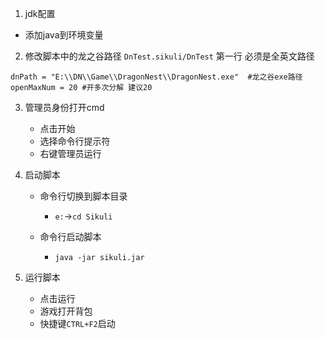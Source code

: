 1.  jdk配置
   -  添加java到环境变量
2.  修改脚本中的龙之谷路径
`DnTest.sikuli/DnTest` 第一行
必须是全英文路径
```
dnPath = "E:\\DN\\Game\\DragonNest\\DragonNest.exe"  #龙之谷exe路径
openMaxNum = 20 #开多次分解 建议20
```
  
3. 管理员身份打开cmd
    - 点击开始
    - 选择命令行提示符
    - 右键管理员运行

4. 启动脚本
    - 命令行切换到脚本目录
      - `e:`->`cd Sikuli`
    
  
    - 命令行启动脚本
      - `java -jar sikuli.jar`
  
5. 运行脚本
   - 点击运行
   - 游戏打开背包
   - 快捷键`CTRL+F2`启动
     